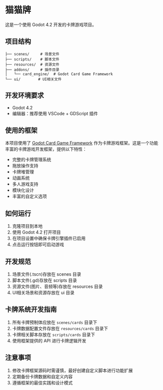 # 猫猫牌

这是一个使用 Godot 4.2 开发的卡牌游戏项目。

## 项目结构

```
├── scenes/     # 场景文件
├── scripts/    # 脚本文件
├── resources/  # 资源文件
├── addons/     # 插件目录
│   └── card_engine/  # Godot Card Game Framework
└── ui/        # UI相关文件
```

## 开发环境要求

- Godot 4.2
- 编辑器：推荐使用 VSCode + GDScript 插件

## 使用的框架

本项目使用了 [Godot Card Game Framework](https://github.com/db0/godot-card-game-framework) 作为卡牌游戏框架。这是一个功能丰富的卡牌游戏开发框架，提供以下特性：

- 完整的卡牌管理系统
- 拖放操作支持
- 卡牌堆管理
- 动画系统
- 多人游戏支持
- 模块化设计
- 丰富的自定义选项

## 如何运行

1. 克隆项目到本地
2. 使用 Godot 4.2 打开项目
3. 在项目设置中确保卡牌引擎插件已启用
4. 点击运行按钮即可启动游戏

## 开发规范

1. 场景文件(.tscn)存放在 scenes 目录
2. 脚本文件(.gd)存放在 scripts 目录
3. 资源文件(图片、音频等)存放在 resources 目录
4. UI相关场景和资源存放在 ui 目录

## 卡牌系统开发指南

1. 所有卡牌预制体应放在 `scenes/cards` 目录下
2. 卡牌数据配置文件存放在 `resources/cards` 目录下
3. 卡牌相关脚本存放在 `scripts/cards` 目录下
4. 使用框架提供的 API 进行卡牌逻辑开发

## 注意事项

1. 修改卡牌框架源码时需谨慎，最好创建自定义脚本进行功能扩展
2. 定期备份卡牌数据和自定义内容
3. 遵循框架的最佳实践和设计模式 